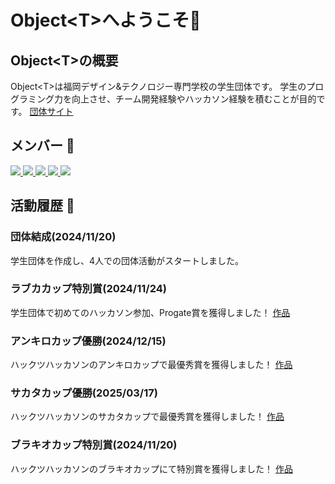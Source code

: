 # Object\<T>へようこそ🎉
## Object\<T>の概要
Object\<T>は福岡デザイン&テクノロジー専門学校の学生団体です。
学生のプログラミング力を向上させ、チーム開発経験やハッカソン経験を積むことが目的です。
[団体サイト](https://object-t.com)

## メンバー 🐙
<a href="https://github.com/naoido" rel="noopener noreferrer" target="_blank">
  <img src="https://avatars.githubusercontent.com/u/54303857?s=120&v=4">
</a>
<a href="https://github.com/thirdlf03" rel="noopener noreferrer" target="_blank">
  <img src="https://avatars.githubusercontent.com/u/114989748?s=120&v=4">
</a>
<a href="https://github.com/kenta-afk" rel="noopener noreferrer" target="_blank">
  <img src="https://avatars.githubusercontent.com/u/148222450?s=120&v=4">
</a>
<a href="https://github.com/orgs/object-t/people/kurazuuuuuu" rel="noopener noreferrer" target="_blank">
  <img src="https://avatars.githubusercontent.com/u/110393398?s=120&v=4">
</a>
<a href="https://github.com/AnnkoATAMA" rel="noopener noreferrer" target="_blank">
  <img src="https://avatars.githubusercontent.com/u/152017354?s=120&v=4">
</a>


## 活動履歴 📝
### 団体結成(2024/11/20)
学生団体を作成し、4人での団体活動がスタートしました。
### ラブカカップ特別賞(2024/11/24)
学生団体で初めてのハッカソン参加、Progate賞を獲得しました！
[作品](https://topaz.dev/projects/575f49eb3bc26cf370b1)
### アンキロカップ優勝(2024/12/15)
ハックツハッカソンのアンキロカップで最優秀賞を獲得しました！
[作品](https://topaz.dev/projects/a939290be6545eff5895)
### サカタカップ優勝(2025/03/17)
ハックツハッカソンのサカタカップで最優秀賞を獲得しました！
[作品](https://topaz.dev/projects/26cc73ac674452fd6250)
### ブラキオカップ特別賞(2024/11/20)
ハックツハッカソンのブラキオカップにて特別賞を獲得しました！
[作品](https://topaz.dev/projects/bdce75df1dd2bdcee0a7)
